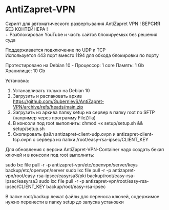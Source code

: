 # AntiZapret-VPN

Скрипт для автоматического развертывания AntiZapret VPN ! ВЕРСИЯ БЕЗ КОНТЕЙНЕРА !\
\+ Разблокирован YouTube и часть сайтов блокируемых без решения суда

Поддерживается подключение по UDP и TCP\
Используется 443 порт вместо 1194 для обхода блокировки по порту

Протестировано на Debian 10 - Процессор: 1 core Память: 1 Gb Хранилище: 10 Gb

Установка:
1. Устанавливать только на Debian 10
2. Загрузить и распаковать архив https://github.com/GubernievS/AntiZapret-VPN/archive/refs/heads/main.zip
3. Загрузить из архива папку setup на сервер в папку root по SFTP (например через программу FileZilla)
4. В консоли под root выполнить:
chmod +x setup/setup.sh && setup/setup.sh
5. Скопировать файл antizapret-client-udp.ovpn и antizapret-client-tcp.ovpn с сервера из папки /root/easy-rsa-ipsec/CLIENT_KEY



Для обновления с версии AntiZapret-VPN-Container надо создать бекап ключей и в консоли под root выполнить:

sudo lxc file pull -r -p antizapret-vpn/etc/openvpn/server/keys backup/etc/openvpn/server
sudo lxc file pull -r -p antizapret-vpn/root/easy-rsa-ipsec/easyrsa3/pki backup/root/easy-rsa-ipsec/easyrsa3
sudo lxc file pull -r -p antizapret-vpn/root/easy-rsa-ipsec/CLIENT_KEY backup/root/easy-rsa-ipsec

В папке root/backup лежат файлы для переноса ключей, содержимое нужно перенести в папку setup до запуска установки